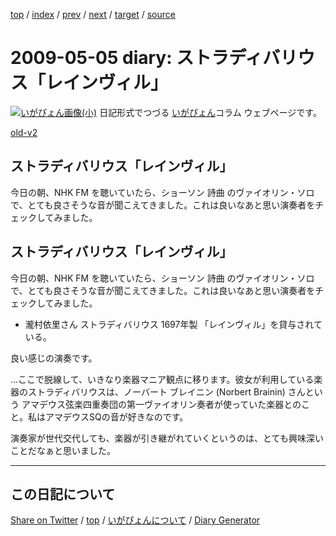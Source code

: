 [top](../index.html) 
 / [index](index.html) 
 / [prev](https://igapyon.github.io/diary/2009/ig090504.html) 
 / [next](https://igapyon.github.io/diary/2009/ig090506.html) 
 / [target](https://igapyon.github.io/diary/2009/ig090505.html) 
 / [source](https://github.com/igapyon/diary/blob/gh-pages/2009/ig090505.html.src.md) 

2009-05-05 diary: ストラディバリウス「レインヴィル」
=====================================================================================================
[![いがぴょん画像(小)](https://igapyon.github.io/diary/images/iga200306s.jpg "いがぴょん")](https://igapyon.github.io/diary/memo/memoigapyon.html) 日記形式でつづる [いがぴょん](https://igapyon.github.io/diary/memo/memoigapyon.html)コラム ウェブページです。

[old-v2](ig090505-orig.html)

## ストラディバリウス「レインヴィル」

今日の朝、NHK FM を聴いていたら、ショーソン 詩曲 のヴァイオリン・ソロで、とても良さそうな音が聞こえてきました。これは良いなあと思い演奏者をチェックしてみました。


## ストラディバリウス「レインヴィル」

今日の朝、NHK FM を聴いていたら、ショーソン 詩曲 のヴァイオリン・ソロで、とても良さそうな音が聞こえてきました。これは良いなあと思い演奏者をチェックしてみました。

* 瀧村依里さん
  ストラディバリウス 1697年製 「レインヴィル」を貸与されている。

良い感じの演奏です。

…ここで脱線して、いきなり楽器マニア観点に移ります。彼女が利用している楽器のストラディバリウスは、ノーバート ブレイニン (Norbert Brainin) さんという アマデウス弦楽四重奏団の第一ヴァイオリン奏者が使っていた楽器とのこと。私はアマデウスSQの音が好きなのです。

演奏家が世代交代しても、楽器が引き継がれていくというのは、とても興味深いことだなぁと思いました。

----------------------------------------------------------------------------------------------------

## この日記について

[Share on Twitter](https://twitter.com/intent/tweet?hashtags=igapyon%2Cdiary%2C%E3%81%84%E3%81%8C%E3%81%B4%E3%82%87%E3%82%93&text=%E3%82%B9%E3%83%88%E3%83%A9%E3%83%87%E3%82%A3%E3%83%90%E3%83%AA%E3%82%A6%E3%82%B9%E3%80%8C%E3%83%AC%E3%82%A4%E3%83%B3%E3%83%B4%E3%82%A3%E3%83%AB%E3%80%8D&url=https%3A%2F%2Figapyon.github.io%2Fdiary%2F2009%2Fig090505.html) / [top](../index.html) / [いがぴょんについて](https://igapyon.github.io/diary/memo/memoigapyon.html) / [Diary Generator](https://github.com/igapyon/igapyonv3)
